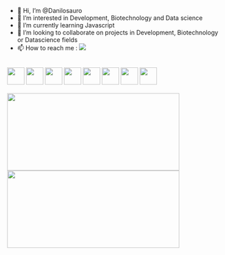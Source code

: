 - 👋 Hi, I’m @Danilosauro
- 👀 I’m interested in Development, Biotechnology and  Data science
- 🌱 I’m currently learning Javascript
- 💞️ I’m looking to collaborate on projects in Development, Biotechnology or Datascience fields
- 📫 How to reach me :
<a href="http://www.linkedin.com/in/danilo-dias-biodev" target="_blank"><img src="https://img.shields.io/badge/-LinkedIn-%230077B5?style=for-the-badge&logo=linkedin&logoColor=white" target="_blank"></a>   
<br>
<div>
<img src="https://cdn.jsdelivr.net/gh/devicons/devicon/icons/git/git-original.svg" width= "40" height ="40"/>  <img src="https://cdn.jsdelivr.net/gh/devicons/devicon/icons/github/github-original.svg" width ="40" height ="40" /> <img src="https://cdn.jsdelivr.net/gh/devicons/devicon/icons/nodejs/nodejs-original.svg" width="40" height ="40" /> <img src="https://cdn.jsdelivr.net/gh/devicons/devicon/icons/mysql/mysql-original.svg" width ="40" height="40"/> <img src="https://cdn.jsdelivr.net/gh/devicons/devicon/icons/html5/html5-original.svg" width = "40" height="40" /> <img src="https://cdn.jsdelivr.net/gh/devicons/devicon/icons/css3/css3-original.svg" width= "40" height = "40" /> <img src="https://cdn.jsdelivr.net/gh/devicons/devicon/icons/react/react-original.svg" width ="40" height="40"/> <img src="https://cdn.jsdelivr.net/gh/devicons/devicon/icons/r/r-original.svg" width ="40" height="40" />  
 </div>
<br>

<div>
<a href="https://github.com/seu-usuário-aqui">
<img height="180em" src="https://github-readme-stats.vercel.app/api/top-langs/?username=Danilosauro&layout=compact&langs_count=7&theme=dracula" width="400"/>
<img height="180em" src="https://github-readme-stats.vercel.app/api?username=Danilosauro&show_icons=true&theme=dracula&include_all_commits=true&count_private=true" width="400"/>
</div>

<!---
Danilosauro/Danilosauro is a ✨ special ✨ repository because its `README.md` (this file) appears on your GitHub profile.
You can click the Preview link to take a look at your changes.
--->
